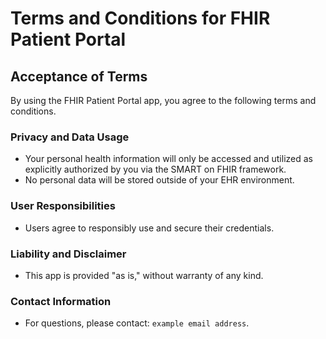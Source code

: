 # Terms and Conditions for FHIR Patient Portal

## Acceptance of Terms
By using the FHIR Patient Portal app, you agree to the following terms and conditions.

### Privacy and Data Usage
- Your personal health information will only be accessed and utilized as explicitly authorized by you via the SMART on FHIR framework.
- No personal data will be stored outside of your EHR environment.

### User Responsibilities
- Users agree to responsibly use and secure their credentials.

### Liability and Disclaimer
- This app is provided "as is," without warranty of any kind.

### Contact Information
- For questions, please contact: `example email address`.
